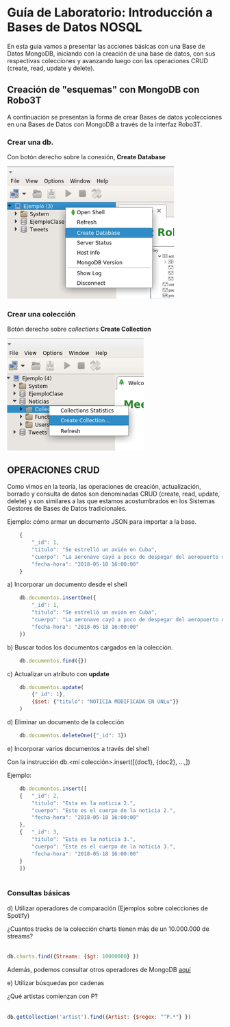 # Guía de Laboratorio: Introducción a Bases de Datos NOSQL

En esta guía vamos a presentar las acciones básicas con una Base de Datos MongoDB, iniciando con la creación de una base de datos, con sus respectivas colecciones y avanzando luego con las operaciones CRUD (create, read, update y delete).

## Creación de "esquemas" con MongoDB con Robo3T

A continuación se presentan la forma de crear Bases de datos ycolecciones en una Bases de Datos con MongoDB a través de la interfaz Robo3T.

### Crear una db. 
Con botón derecho sobre la conexión, __Create Database__


![crear db](./imgs/Mongo-creardb.png)


### Crear una colección
Botón derecho sobre *collections* __Create Collection__

![crear col](./imgs/Mongo-crearcol.png)


## OPERACIONES CRUD

Como vimos en la teoría, las operaciones de creación, actualización, borrado y consulta de datos son denominadas CRUD (create, read, update, delete) y son similares a las que estamos acostumbrados en los Sistemas Gestores de Bases de Datos tradicionales.

Ejemplo: cómo armar un documento JSON para importar a la base.

```javascript
    { 
        "_id": 1,
        "titulo": "Se estrelló un avión en Cuba",
        "cuerpo": "La aeronave cayó a poco de despegar del aeropuerto de La Habana. Era un Boeing 737 de una compañía aérea subsidiaria de Cubana de Aviación. El presidente cubano Miguel Díaz-Canel se dirigió de inmediato al lugar del accidente.",
        "fecha-hora": "2018-05-18 16:00:00"
    }
```

a) Incorporar un documento desde el shell

```javascript
    db.documentos.insertOne({ 
        "_id": 1,
        "titulo": "Se estrelló un avión en Cuba",
        "cuerpo": "La aeronave cayó a poco de despegar del aeropuerto de La Habana. Era un Boeing 737 de una compañía aérea subsidiaria de Cubana de Aviación. El presidente cubano Miguel Díaz-Canel se dirigió de inmediato al lugar del accidente.",
        "fecha-hora": "2018-05-18 16:00:00"
    })
```    

b) Buscar todos los documentos cargados en la colección.
```javascript
    db.documentos.find({})
```

c) Actualizar un atributo con __update__

```javascript
    db.documentos.update(
        {"_id": 1},
        {$set: {"titulo": "NOTICIA MODIFICADA EN UNLu"}}
    )
```

d) Eliminar un documento de la colección

```javascript
    db.documentos.deleteOne({"_id": 3})
```
    
e) Incorporar varios documentos a través del shell

Con la instrucción db.<mi colección>.insert([{doc1}, {doc2}, ...,])

Ejemplo:

```javascript
    db.documentos.insert([       
    {   "_id": 2,
        "titulo": "Esta es la noticia 2.",
        "cuerpo": "Este es el cuerpo de la noticia 2.",
        "fecha-hora": "2018-05-18 16:00:00"
    },
    {   "_id": 3,
        "titulo": "Esta es la noticia 3.",
        "cuerpo": "Este es el cuerpo de la noticia 3.",
        "fecha-hora": "2018-05-18 16:00:00"
    }    
    ])
    
```

### Consultas básicas

d) Utilizar operadores de comparación (Ejemplos sobre colecciones de Spotify)

¿Cuantos tracks de la colección charts tienen más de un 10.000.000 de streams?

```javascript

db.charts.find({Streams: {$gt: 10000000} })

```
Además, podemos consultar otros operadores de MongoDB [aquí](https://docs.mongodb.com/manual/reference/operator/query-comparison/)

e) Utilizar búsquedas por cadenas

¿Qué artistas comienzan con P?

```javascript

db.getCollection('artist').find({Artist: {$regex: "^P.*"} })

```
